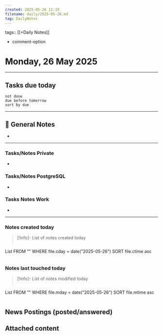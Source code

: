 ```yaml
---
created: 2025-05-26 11:19
filename: daily/2025-05-26.md
tag: DailyNotes
---
```

tags:: [[+Daily Notes]]
- comment-option

# Monday, 26 May 2025

---
## Tasks due today

```tasks
not done
due before tomorrow
sort by due
```

---
## 📝 General Notes
-

---

### Tasks/Notes Private
-

### Tasks/Notes PostgreSQL
-

### Tasks Notes Work
-

---
### Notes created today
> [!info]- List of notes created today
> ```dataview
List FROM "" WHERE file.cday = date("2025-05-26") SORT file.ctime asc
>```

### Notes last touched today
> [!info]- List of notes modified today
> ```dataview
List FROM "" WHERE file.mday = date("2025-05-26") SORT file.mtime asc
>```

## News Postings (posted/answered)

## Attached content
